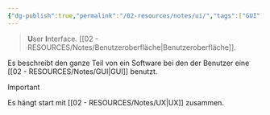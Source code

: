 ```yaml
---
{"dg-publish":true,"permalink":"/02-resources/notes/ui/","tags":["GUI"],"noteIcon":"","updated":"2024-08-02T05:28:22.831+02:00"}
---
```


>**U**ser **I**nterface.
> [[02 - RESOURCES/Notes/Benutzeroberfläche\|Benutzeroberfläche]].

Es beschreibt den ganze Teil von ein Software bei den der Benutzer eine [[02 - RESOURCES/Notes/GUI\|GUI]] benutzt.

> [!important] 
> Es hängt start mit [[02 - RESOURCES/Notes/UX\|UX]] zusammen.

